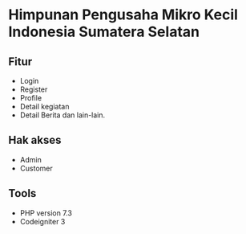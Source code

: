 # Himpunan Pengusaha Mikro Kecil Indonesia Sumatera Selatan


## Fitur
- Login
- Register
- Profile
- Detail kegiatan
- Detail Berita
dan lain-lain.

## Hak akses
- Admin
- Customer

## Tools
- PHP version 7.3
- Codeigniter 3
